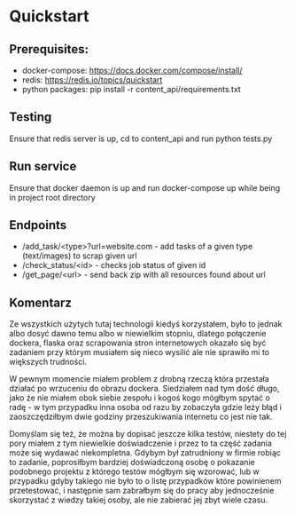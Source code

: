 # Quickstart

## Prerequisites:
- docker-compose: https://docs.docker.com/compose/install/
- redis: https://redis.io/topics/quickstart
- python packages: pip install -r content_api/requirements.txt

## Testing
Ensure that redis server is up, cd to content_api and run python tests.py

## Run service
Ensure that docker daemon is up and run docker-compose up while being in project root directory

## Endpoints
- /add_task/\<type>?url=website.com - add tasks of a given type (text/images) to scrap given url
- /check_status/\<id> - checks job status of given id
- /get_page/\<url> - send back zip with all resources found about url



## Komentarz
Ze wszystkich użytych tutaj technologii kiedyś korzystałem, było to jednak albo dosyć dawno temu
albo w niewielkim stopniu, dlatego połączenie dockera, flaska oraz scrapowania stron internetowych
okazało się być zadaniem przy którym musiałem się nieco wysilić ale nie sprawiło mi to większych
trudności.

W pewnym momencie miałem problem z drobną rzeczą która przestała działać po wrzuceniu do obrazu
dockera. Siedziałem nad tym dość długo, jako że nie miałem obok siebie zespołu i kogoś kogo mógłbym
spytać o radę - w tym przypadku inna osoba od razu by zobaczyła gdzie leży błąd i zaoszczędziłbym
dwie godziny przeszukiwania internetu co jest nie tak.

Domyślam się też, że można by dopisać jeszcze kilka testów, niestety do tej pory miałem z
tym niewielkie doświadczenie i przez to ta część zadania może się wydawać niekompletna. Gdybym był
zatrudniony w firmie robiąc to zadanie, poprosiłbym bardziej doświadczoną osobę o pokazanie podobnego projektu z którego
testów mógłbym się wzorować, lub w przypadku gdyby takiego nie było to o listę przypadków które
powinienem przetestować, i następnie sam zabrałbym się do pracy aby jednocześnie skorzystać z wiedzy takiej osoby, ale nie zabierać jej zbyt wiele czasu.
